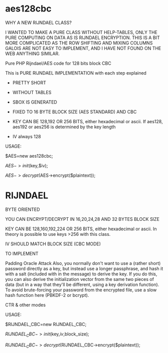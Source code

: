 # aes128cbc

WHY A NEW RIJNDAEL CLASS?

I WANTED TO MAKE A PURE CLASS WITHOUT HELP-TABLES, ONLY THE PURE COMPUTING ON DATA AS IS RIJNDAEL ENCRYPTION. THIS IS A BIT MORE COMPLICATED AS THE ROW SHIFTING AND MIXING COLUMNS GALOIS ARE NOT EASY TO IMPLEMENT, AND I HAVE NOT FOUND ON THE WEB ANYTHING SIMILAR.

Pure PHP Rijndael/AES code for 128 bits block CBC

This is PURE RIJNDAEL IMPLEMENTATION with each step explained

- PRETTY SHORT

- WITHOUT TABLES

- SBOX IS GENERATED

- FIXED TO 16 BYTE BLOCK SIZE (AES STANDARD) AND CBC

- KEY CAN BE 128,192 OR 256 BITS, either hexadecimal or ascii. If aes128, aes192 or aes256 is determined by the key length

- IV always 128

USAGE:

$AES=new aes128cbc;

$AES->init($key,$iv);

$AES->decrypt($AES->encrypt($plaintext));

# RIJNDAEL

BYTE ORIENTED

YOU CAN ENCRYPT/DECRYPT IN 16,20,24,28 AND 32 BYTES BLOCK SIZE

KEY CAN BE 128,160,192,224 OR 256 BITS, either hexadecimal or ascii. In theory is possible to use keys >256 with this class.

IV SHOULD MATCH BLOCK SIZE (CBC MODE)

TO IMPLEMENT

Padding Oracle Attack
Also, you normally don't want to use a (rather short) password directly as a key, but instead use a longer passphrase, and hash it with a salt (included with in the message) to derive the key. If you do this, you can also derive the initialization vector from the same two pieces of data (but in a way that they'll be different, using a key derivation function). To avoid brute-forcing your password from the encrypted file, use a slow hash function here (PBKDF-2 or bcrypt).

CTR & other modes

USAGE:

$RIJNDAEL_CBC=new RIJNDAEL_CBC;

$RIJNDAEL_CBC->init($key,$iv,$block_size);

$RIJNDAEL_CBC->decrypt($RIJNDAEL_CBC->encrypt($plaintext));

